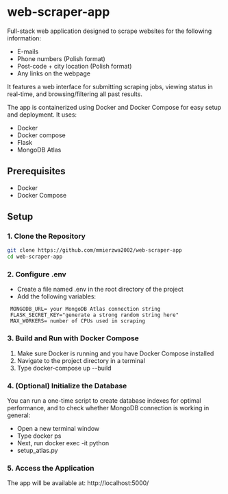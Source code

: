 # web-scraper-app
Full-stack web application designed to scrape websites for the following information:
- E-mails
- Phone numbers (Polish format)
- Post-code + city location (Polish format)
- Any links on the webpage

It features a web interface for submitting scraping jobs, viewing status in real-time, and browsing/filtering all past results.

The app is containerized using Docker and Docker Compose for easy setup and deployment.
It uses:
 - Docker
 - Docker compose
 - Flask
 - MongoDB Atlas

## Prerequisites
 - Docker
 - Docker Compose

## Setup

### 1. Clone the Repository

```bash
git clone https://github.com/mmierzwa2002/web-scraper-app
cd web-scraper-app
```

### 2. Configure .env
 - Create a file named .env in the root directory of the project
 - Add the following variables:
```
 MONGODB_URL= your MongoDB Atlas connection string
 FLASK_SECRET_KEY="generate a strong random string here"
 MAX_WORKERS= number of CPUs used in scraping
```
### 3. Build and Run with Docker Compose
1. Make sure Docker is running and you have Docker Compose installed
2. Navigate to the project directory in a terminal
3. Type docker-compose up --build

### 4. (Optional) Initialize the Database
You can run a one-time script to create database indexes for optimal performance, and to check whether MongoDB connection is working in general:
 - Open a new terminal window
 - Type docker ps
 - Next, run docker exec -it <container-name> python
 - setup_atlas.py

### 5. Access the Application
The app will be available at: http://localhost:5000/

